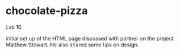# chocolate-pizza
Lab 10

Initial set up of the HTML page discussed with partner on the project Matthew Stewart.  He also shared some tips on design.